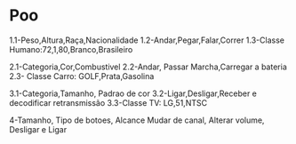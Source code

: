 # Poo
1.1-Peso,Altura,Raça,Nacionalidade 
1.2-Andar,Pegar,Falar,Correr
1.3-Classe Humano:72,1,80,Branco,Brasileiro

2.1-Categoria,Cor,Combustivel
2.2-Andar, Passar Marcha,Carregar a bateria 
2.3- Classe Carro: GOLF,Prata,Gasolina

3.1-Categoria,Tamanho, Padrao de cor
3.2-Ligar,Desligar,Receber e decodificar retransmissão 
3.3-Classe TV: LG,51,NTSC

4-Tamanho, Tipo de botoes, Alcance
Mudar de canal, Alterar volume, Desligar e Ligar

